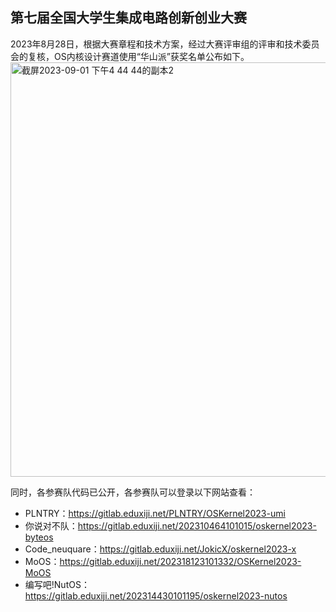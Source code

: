 ## 第七届全国大学生集成电路创新创业大赛

2023年8月28日，根据大赛章程和技术方案，经过大赛评审组的评审和技术委员会的复核，OS内核设计赛道使用“华山派”获奖名单公布如下。
<img width="663" alt="截屏2023-09-01 下午4 44 44的副本2" src="https://github.com/Ellie0121/test/assets/139098194/e307db5a-3ace-4c00-925c-bb6ee365e280">


同时，各参赛队代码已公开，各参赛队可以登录以下网站查看：

- PLNTRY：https://gitlab.eduxiji.net/PLNTRY/OSKernel2023-umi
- 你说对不队：https://gitlab.eduxiji.net/202310464101015/oskernel2023-byteos
- Code_neuquare：https://gitlab.eduxiji.net/JokicX/oskernel2023-x
- MoOS：https://gitlab.eduxiji.net/202318123101332/OSKernel2023-MoOS
- 编写吧!NutOS：https://gitlab.eduxiji.net/202314430101195/oskernel2023-nutos
